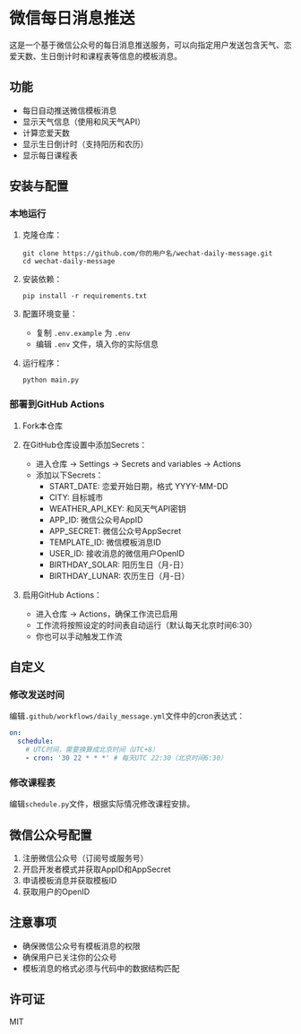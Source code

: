 # 微信每日消息推送

这是一个基于微信公众号的每日消息推送服务，可以向指定用户发送包含天气、恋爱天数、生日倒计时和课程表等信息的模板消息。

## 功能

- 每日自动推送微信模板消息
- 显示天气信息（使用和风天气API）
- 计算恋爱天数
- 显示生日倒计时（支持阳历和农历）
- 显示每日课程表

## 安装与配置

### 本地运行

1. 克隆仓库：
   ```
   git clone https://github.com/你的用户名/wechat-daily-message.git
   cd wechat-daily-message
   ```

2. 安装依赖：
   ```
   pip install -r requirements.txt
   ```

3. 配置环境变量：
   - 复制 `.env.example` 为 `.env`
   - 编辑 `.env` 文件，填入你的实际信息

4. 运行程序：
   ```
   python main.py
   ```

### 部署到GitHub Actions

1. Fork本仓库

2. 在GitHub仓库设置中添加Secrets：
   - 进入仓库 -> Settings -> Secrets and variables -> Actions
   - 添加以下Secrets：
     - START_DATE: 恋爱开始日期，格式 YYYY-MM-DD
     - CITY: 目标城市
     - WEATHER_API_KEY: 和风天气API密钥
     - APP_ID: 微信公众号AppID
     - APP_SECRET: 微信公众号AppSecret
     - TEMPLATE_ID: 微信模板消息ID
     - USER_ID: 接收消息的微信用户OpenID
     - BIRTHDAY_SOLAR: 阳历生日（月-日）
     - BIRTHDAY_LUNAR: 农历生日（月-日）

3. 启用GitHub Actions：
   - 进入仓库 -> Actions，确保工作流已启用
   - 工作流将按照设定的时间表自动运行（默认每天北京时间6:30）
   - 你也可以手动触发工作流

## 自定义

### 修改发送时间

编辑`.github/workflows/daily_message.yml`文件中的cron表达式：
```yaml
on:
  schedule:
    # UTC时间，需要换算成北京时间（UTC+8）
    - cron: '30 22 * * *' # 每天UTC 22:30（北京时间6:30）
```

### 修改课程表

编辑`schedule.py`文件，根据实际情况修改课程安排。

## 微信公众号配置

1. 注册微信公众号（订阅号或服务号）
2. 开启开发者模式并获取AppID和AppSecret
3. 申请模板消息并获取模板ID
4. 获取用户的OpenID

## 注意事项

- 确保微信公众号有模板消息的权限
- 确保用户已关注你的公众号
- 模板消息的格式必须与代码中的数据结构匹配

## 许可证

MIT 